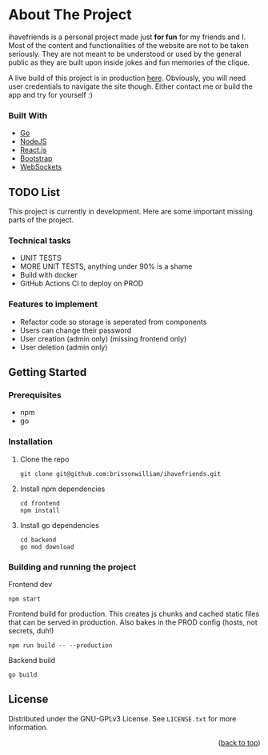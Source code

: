 <div id="top"></div>


<!-- ABOUT THE PROJECT -->
# About The Project

ihavefriends is a personal project made just **for fun** for my friends and I. Most of the content and functionalities
of the website are not to be taken seriously. They are not meant to be understood or used by the general public
as they are built upon inside jokes and fun memories of the clique.

A live build of this project is in production [here](https://sourpusss.com). Obviously, you will need user credentials to navigate the site though. Either contact me or build the app and try for yourself :)

### Built With

* [Go](https://go.dev/)
* [NodeJS](https://nodejs.org/en/)
* [React.js](https://reactjs.org/)
* [Bootstrap](https://getbootstrap.com)
* [WebSockets](https://developer.mozilla.org/en-US/docs/Web/API/WebSocket)


## TODO List

This project is currently in development. Here are some important missing parts of the project.

### Technical tasks
- UNIT TESTS
- MORE UNIT TESTS, anything under 90% is a shame
- Build with docker
- GitHub Actions CI to deploy on PROD

### Features to implement
- Refactor code so storage is seperated from components
- Users can change their password
- User creation (admin only) (missing frontend only)
- User deletion (admin only)


<!-- GETTING STARTED -->
## Getting Started

### Prerequisites
* npm
* go

### Installation

1. Clone the repo
   ```
   git clone git@github.com:brissonwilliam/ihavefriends.git
   ```
2. Install npm dependencies
   ```
   cd frontend
   npm install
   ```
3. Install go dependencies
   ```
   cd backend
   go mod download
   ```

### Building and running the project
Frontend dev
```
npm start
```

Frontend build for production. This creates js chunks and cached static files that can be served in production. Also bakes in the PROD config (hosts, not secrets, duh!)
```
npm run build -- --production
```

Backend build
```
go build
```


<!-- LICENSE -->
## License

Distributed under the GNU-GPLv3 License. See `LICENSE.txt` for more information.

<p align="right">(<a href="#top">back to top</a>)</p>

